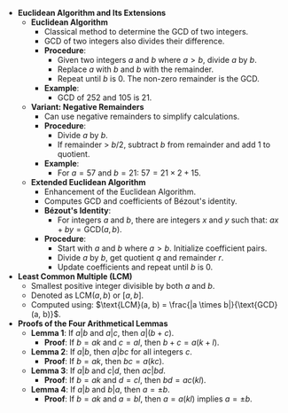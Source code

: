 - **Euclidean Algorithm and Its Extensions**
  - **Euclidean Algorithm**
    - Classical method to determine the GCD of two integers.
    - GCD of two integers also divides their difference.
    - **Procedure**:
      - Given two integers $a$ and $b$ where $a > b$, divide $a$ by $b$.
      - Replace $a$ with $b$ and $b$ with the remainder.
      - Repeat until $b$ is 0. The non-zero remainder is the GCD.
    - **Example**:
      - GCD of 252 and 105 is 21.
  - **Variant: Negative Remainders**
    - Can use negative remainders to simplify calculations.
    - **Procedure**:
      - Divide $a$ by $b$.
      - If remainder > $b/2$, subtract $b$ from remainder and add 1 to quotient.
    - **Example**:
      - For $a = 57$ and $b = 21$: $57 = 21 \times 2 + 15$.
  - **Extended Euclidean Algorithm**
    - Enhancement of the Euclidean Algorithm.
    - Computes GCD and coefficients of Bézout's identity.
    - **Bézout's Identity**:
      - For integers $a$ and $b$, there are integers $x$ and $y$ such that: $ax + by = \text{GCD}(a, b)$.
    - **Procedure**:
      - Start with $a$ and $b$ where $a > b$. Initialize coefficient pairs.
      - Divide $a$ by $b$, get quotient $q$ and remainder $r$.
      - Update coefficients and repeat until $b$ is 0.
- **Least Common Multiple (LCM)**
  - Smallest positive integer divisible by both $a$ and $b$.
  - Denoted as $\text{LCM}(a, b)$ or $[a,b]$.
  - Computed using: $\text{LCM}(a, b) = \frac{|a \times b|}{\text{GCD}(a, b)}$.
- **Proofs of the Four Arithmetical Lemmas**
  - **Lemma 1**: If $a | b$ and $a | c$, then $a | (b + c)$.
    - **Proof**: If $b = ak$ and $c = al$, then $b + c = a(k + l)$.
  - **Lemma 2**: If $a | b$, then $a | bc$ for all integers $c$.
    - **Proof**: If $b = ak$, then $bc = a(kc)$.
  - **Lemma 3**: If $a | b$ and $c | d$, then $ac | bd$.
    - **Proof**: If $b = ak$ and $d = cl$, then $bd = ac(kl)$.
  - **Lemma 4**: If $a | b$ and $b | a$, then $a = \pm b$.
    - **Proof**: If $b = ak$ and $a = bl$, then $a = a(kl)$ implies $a = \pm b$.